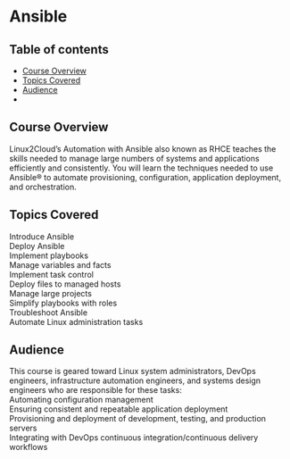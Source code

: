 # Ansible
## Table of contents
* [Course Overview](#course-overview)
* [Topics Covered](#topics-covered)
* [Audience](#audience)
* 
## Course Overview

<a name="desc"></a>
Linux2Cloud’s Automation with Ansible also known as RHCE teaches the skills needed to manage large numbers of systems and applications efficiently and consistently. You will learn the techniques needed to use Ansible® to automate provisioning, configuration, application deployment, and orchestration.

## Topics Covered
<a name="desc"></a>

Introduce Ansible\
Deploy Ansible\
Implement playbooks\
Manage variables and facts\
Implement task control\
Deploy files to managed hosts\
Manage large projects\
Simplify playbooks with roles\
Troubleshoot Ansible\
Automate Linux administration tasks

## Audience
<a name="desc"></a>
This course is geared toward Linux system administrators, DevOps engineers, infrastructure automation engineers, and systems design engineers who are responsible for these tasks:\
Automating configuration management\
Ensuring consistent and repeatable application deployment\
Provisioning and deployment of development, testing, and production servers\
Integrating with DevOps continuous integration/continuous delivery workflows
